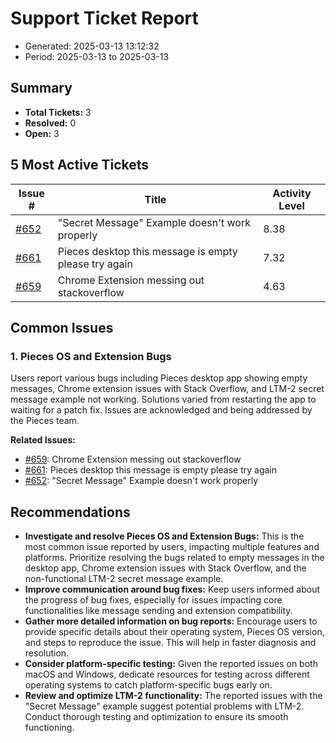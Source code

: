 # Support Ticket Report
- Generated: 2025-03-13 13:12:32
- Period: 2025-03-13 to 2025-03-13

## Summary
- **Total Tickets:** 3
- **Resolved:** 0
- **Open:** 3

## 5 Most Active Tickets
| Issue # | Title | Activity Level |
|---------|-------|----------------|
| [#652](https://github.com/pieces-app/support/issues/652) | "Secret Message" Example doesn't work properly | 8.38 |
| [#661](https://github.com/pieces-app/support/issues/661) | Pieces desktop this message is empty please try again | 7.32 |
| [#659](https://github.com/pieces-app/support/issues/659) | Chrome Extension messing out stackoverflow | 4.63 |

## Common Issues
### 1. Pieces OS and Extension Bugs
Users report various bugs including Pieces desktop app showing empty messages, Chrome extension issues with Stack Overflow, and LTM-2 secret message example not working. Solutions varied from restarting the app to waiting for a patch fix. Issues are acknowledged and being addressed by the Pieces team.

**Related Issues:**
- [#659](https://github.com/pieces-app/support/issues/659): Chrome Extension messing out stackoverflow
- [#661](https://github.com/pieces-app/support/issues/661): Pieces desktop this message is empty please try again
- [#652](https://github.com/pieces-app/support/issues/652): "Secret Message" Example doesn't work properly


## Recommendations
- **Investigate and resolve Pieces OS and Extension Bugs:** This is the most common issue reported by users, impacting multiple features and platforms. Prioritize resolving the bugs related to empty messages in the desktop app, Chrome extension issues with Stack Overflow, and the non-functional LTM-2 secret message example.
- **Improve communication around bug fixes:** Keep users informed about the progress of bug fixes, especially for issues impacting core functionalities like message sending and extension compatibility.
- **Gather more detailed information on bug reports:** Encourage users to provide specific details about their operating system, Pieces OS version, and steps to reproduce the issue. This will help in faster diagnosis and resolution.
- **Consider platform-specific testing:**  Given the reported issues on both macOS and Windows, dedicate resources for testing across different operating systems to catch platform-specific bugs early on.
- **Review and optimize LTM-2 functionality:** The reported issues with the "Secret Message" example suggest potential problems with LTM-2. Conduct thorough testing and optimization to ensure its smooth functioning.

